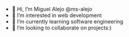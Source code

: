 - 👋 Hi, I’m Miguel Alejo @ms-alejo
- 👀 I’m interested in web development
- 🌱 I’m currently learning software engineering
- 💞️ I’m looking to collaborate on projects:)

<!---
ms-alejo/ms-alejo is a ✨ special ✨ repository because its `README.md` (this file) appears on your GitHub profile.
You can click the Preview link to take a look at your changes.
--->

